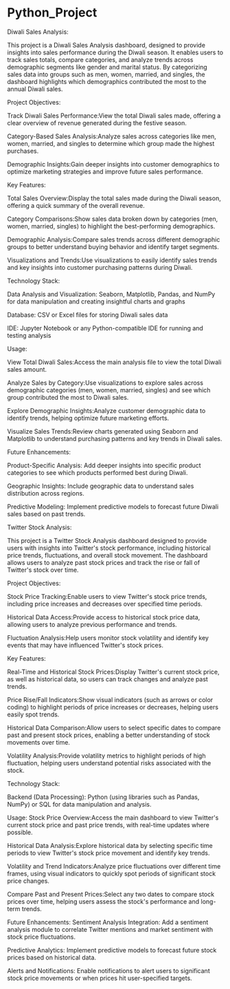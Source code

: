 # Python_Project
Diwali Sales Analysis:

This project is a Diwali Sales Analysis dashboard, designed to provide insights into sales performance during the Diwali season. It enables users to track sales totals, compare categories, and analyze trends across demographic segments like gender and marital status. By categorizing sales data into groups such as men, women, married, and singles, the dashboard highlights which demographics contributed the most to the annual Diwali sales.

Project Objectives:

Track Diwali Sales Performance:View the total Diwali sales made, offering a clear overview of revenue generated during the festive season.

Category-Based Sales Analysis:Analyze sales across categories like men, women, married, and singles to determine which group made the highest purchases.

Demographic Insights:Gain deeper insights into customer demographics to optimize marketing strategies and improve future sales performance.

Key Features:

Total Sales Overview:Display the total sales made during the Diwali season, offering a quick summary of the overall revenue.

Category Comparisons:Show sales data broken down by categories (men, women, married, singles) to highlight the best-performing demographics.

Demographic Analysis:Compare sales trends across different demographic groups to better understand buying behavior and identify target segments.

Visualizations and Trends:Use visualizations to easily identify sales trends and key insights into customer purchasing patterns during Diwali.

Technology Stack:

Data Analysis and Visualization: Seaborn, Matplotlib, Pandas, and NumPy for data manipulation and creating insightful charts and graphs

Database: CSV or Excel files for storing Diwali sales data

IDE: Jupyter Notebook or any Python-compatible IDE for running and testing analysis

Usage:

View Total Diwali Sales:Access the main analysis file to view the total Diwali sales amount.

Analyze Sales by Category:Use visualizations to explore sales across demographic categories (men, women, married, singles) and see which group contributed the most to Diwali sales.

Explore Demographic Insights:Analyze customer demographic data to identify trends, helping optimize future marketing efforts.

Visualize Sales Trends:Review charts generated using Seaborn and Matplotlib to understand purchasing patterns and key trends in Diwali sales.

Future Enhancements:

Product-Specific Analysis: Add deeper insights into specific product categories to see which products performed best during Diwali.

Geographic Insights: Include geographic data to understand sales distribution across regions.

Predictive Modeling: Implement predictive models to forecast future Diwali sales based on past trends.




Twitter Stock Analysis:

This project is a Twitter Stock Analysis dashboard designed to provide users with insights into Twitter's stock performance, including historical price trends, fluctuations, and overall stock movement. The dashboard allows users to analyze past stock prices and track the rise or fall of Twitter's stock over time.

Project Objectives:

Stock Price Tracking:Enable users to view Twitter's stock price trends, including price increases and decreases over specified time periods.

Historical Data Access:Provide access to historical stock price data, allowing users to analyze previous performance and trends.

Fluctuation Analysis:Help users monitor stock volatility and identify key events that may have influenced Twitter's stock prices.

Key Features:

Real-Time and Historical Stock Prices:Display Twitter's current stock price, as well as historical data, so users can track changes and analyze past trends.

Price Rise/Fall Indicators:Show visual indicators (such as arrows or color coding) to highlight periods of price increases or decreases, helping users easily spot trends.

Historical Data Comparison:Allow users to select specific dates to compare past and present stock prices, enabling a better understanding of stock movements over time.

Volatility Analysis:Provide volatility metrics to highlight periods of high fluctuation, helping users understand potential risks associated with the stock.

Technology Stack:

Backend (Data Processing): Python (using libraries such as Pandas, NumPy) or SQL for data manipulation and analysis.

Usage:
Stock Price Overview:Access the main dashboard to view Twitter's current stock price and past price trends, with real-time updates where possible.

Historical Data Analysis:Explore historical data by selecting specific time periods to view Twitter's stock price movement and identify key trends.

Volatility and Trend Indicators:Analyze price fluctuations over different time frames, using visual indicators to quickly spot periods of significant stock price changes.

Compare Past and Present Prices:Select any two dates to compare stock prices over time, helping users assess the stock's performance and long-term trends.

Future Enhancements:
Sentiment Analysis Integration: Add a sentiment analysis module to correlate Twitter mentions and market sentiment with stock price fluctuations.

Predictive Analytics: Implement predictive models to forecast future stock prices based on historical data.

Alerts and Notifications: Enable notifications to alert users to significant stock price movements or when prices hit user-specified targets.





